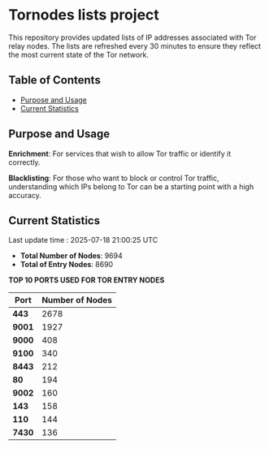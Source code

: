 # Tornodes lists project

This repository provides updated lists of IP addresses associated with Tor relay nodes. The lists are refreshed every 30 minutes to ensure they reflect the most current state of the Tor network.

## Table of Contents

- [Purpose and Usage](#purpose-and-usage)
- [Current Statistics](#current-statistics)


## Purpose and Usage

**Enrichment**: For services that wish to allow Tor traffic or identify it correctly.

**Blacklisting**: For those who want to block or control Tor traffic, understanding which IPs belong to Tor can be a starting point with a high accuracy.

## Current Statistics

Last update time : 2025-07-18 21:00:25 UTC

- **Total Number of Nodes**: 9694
- **Total of Entry Nodes**: 8690

**TOP 10 PORTS USED FOR TOR ENTRY NODES**

| **Port** | **Number of Nodes** |
|------|-----------------|
| **443**   | 2678  |
| **9001**   | 1927  |
| **9000**   | 408  |
| **9100**   | 340  |
| **8443**   | 212  |
| **80**   | 194  |
| **9002**   | 160  |
| **143**   | 158  |
| **110**   | 144  |
| **7430**   | 136  |

